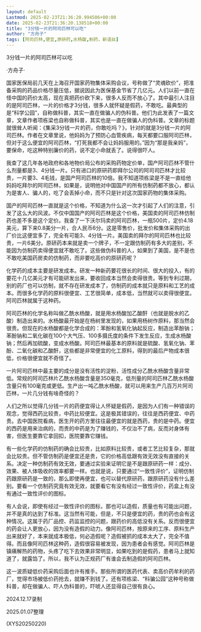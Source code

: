 ```yaml
---
layout: default
Lastmod: 2025-02-23T21:36:20.994506+00:00
date: 2025-02-23T21:36:20.138518+00:00
title: "3分钱一片的阿司匹林可以吃"
author: "方舟子"
tags: [阿司匹林,便宜,原研药,水杨酸,制药，新语丝]
---
```


3分钱一片的阿司匹林可以吃

·方舟子·

国家医保局前几天在上海召开国家药物集体采购会议，号称做了“灵魂砍价”，把准备采购的药品价格尽量压低，据说因此为医保基金节省了几亿元。人们以前一直在怪中国的药价太高，现在真把药价砍下来，很多人反而不放心了。其中最引人注目的是阿司匹林，一片的价格才3分钱，很多人就怀疑是假药，不敢吃。最典型的是“科学公园”，自称做科普，其实一直在做骗人的伪科普。他们为此发表了一篇文章，文章作者项栋梁也自称做科普，其实也是一直在做骗人的伪科普。文章的标题就很耸人听闻：《集采3分钱一片的药，你敢吃吗？》，针对的就是3分钱一片的阿司匹林。作者在文章里说，他妈妈为了预防心血管疾病，每天都要口服阿司匹林，但对于这么便宜的阿司匹林，“打死我都不会让妈妈服用的。”因为“那是我亲妈”，要保命，吃这种特别廉价的药，说不定小命就丢了。说得很吓人。

我查了这几年各地政府和各地物价局公布的采购药物定价单，国产阿司匹林不管什么剂量都是3、4分钱一片。只有进口的原研药即拜尔公司的阿司司匹林才比较贵，一片要3、4毛钱，是国产阿司匹林的10倍。我不知道项栋梁是不是一直给他妈妈吃拜尔的阿司匹林，如果是，说明他对中国国产的所有仿制药都不放心，都认为是害人、骗人的，吃了会丢掉小命，而不只是针对这次国家药物的集体采购。

国产的阿司匹林一直就是这个价格，不知道为什么这一次才引起了人们的注意，引发了这么大的风波。不仅中国国产的阿司匹林是这个价格，美国卖的阿司匹林仿制药也差不多是这个定价。我查了一下沃尔玛卖的阿司匹林，一瓶500片，定价4.18美元，算下来0.8美分一片，合人民币6分。这是零售价，批发价和集体采购的出厂价比这便宜多了，完全有可能3、4分钱一片。美国卖的拜尔的阿司匹林也比较贵，一片6美分。原研药本来就是卖一个牌子，不一定跟仿制药有多大的差别，不能因为仿制药卖得便宜就不敢吃了。这些做伪科普的人，如果到了美国，是不是也不敢吃美国药房卖的仿制药，而非要吃高价的原研药呢？

化学药的成本主要是研发成本。研发一种新药要花很长的时间、很大的投入，有的要花十几亿美元才有可能研发出来，要收回成本当然会卖得很贵。等到专利过期，别的药厂也可以仿制，就不存在研发成本了，仿制药的成本就只是原料和工艺的成本。而很多化学药的原料很便宜、工艺很简单，成本低，当然就可以卖得很便宜。阿司匹林就属于这种药。

阿司匹林的化学名称叫做乙酰水杨酸，就是用水杨酸加乙酸酐（也就是脱水的乙酸）制造出来的。水杨酸最开始是在杨树里发现的，如果用杨树作原料，那当然会很贵。但现在的水杨酸都是化学合成的：苯酚和氢氧化钠起反应，制造出苯酚钠；苯酚钠和二氧化碳在100个大气压、100多摄氏度的条件下发生反应，生成水杨酸钠；然后再加硫酸，变成水杨酸。阿司匹林最基本的原料就是硫酸、氢氧化钠、苯酚、二氧化碳和乙酸酐，这些都是非常便宜的化工原料，得到的最后产物成本很低，价格很便宜就不奇怪了。

一片阿司匹林中最主要的成分是没有活性的淀粉，活性成分乙酰水杨酸含量非常低。常规的阿司匹林片乙酰水杨酸含量是350毫克，低剂量的阿司匹林乙酰水杨酸含量只有100毫克或更低。生产出一吨乙酰水杨酸，就可以用来生产几百万片阿司匹林，一片几分钱有啥奇怪的？

人们之所以觉得几分钱一片的药便宜得让人怀疑是假药，是因为人们有一种错误的观念，觉得西药比较贵，中药比较便宜。这是极其错误的，往往是西药便宜、中药贵。去中国医院看病，医生开的药方里往往最便宜的就是西药，贵的是中药。便宜的西药是用来治病的，而贵的中药是为了赚钱的，不仅治不了病，反而对身体有害，但医生要靠它拿回扣，医院要靠它赚钱。

有一些化学药的仿制药的确会比较贵，比如原料比较贵，或者工艺比较复杂，那就会比较贵。但不管仿制药是便宜还是贵，它的价格高低跟有效无效没有直接的关系。决定一种仿制药有效无效，要通过实验来证明它是不是跟原研药一样：成分、效果、被人体吸收的效率都要一样。也就是说，只要通过“一致性评价”，证明仿制药跟原研药是一致的，那么即使再便宜，也可以替代原研药，跟原研药没有什么差别。要看一个仿制药究竟有效无效，就要看它有没有经过一致性评价，药盒上有没有通过一致性评价的图标。

有人会说，即使有经过一致性评价的图标，那也可以造假，质量也有可能出问题，并不是真的达到了标准。这当然有可能，但是，不只是便宜的药，贵的药也会有这种情况。这属于药厂品控、药监监控的问题，跟药价的高低没有关系。反而很便宜的药会让人更放心，因为没有造假的动力。像阿司匹林，按原来的工序、原料生产出来就好了，本来就成本极低，何必造假呢？造假被抓的成本太大了，完全不值得。而且像阿司匹林这种药，造假很容易被发现，因为患者会有感觉。阿司匹林是镇痛解热的药物，头疼了吃下去效果非常明显，如果吃到的是假药，患者马上就知道了，就露馅了。所以，我不认为正规药厂有谁会去制造假的阿司匹林。

这一波质疑低价药采购后面也许有推手。那些所谓的医药代表、卖高价药牟利的药厂，觉得市场被低价药抢去，就赚不到钱了。还有项栋梁、“科骗公园”这种号称做科普，却在做骗人、吓人伪科普的，吓唬人还显得自己很有良心。

2024.12.17录制

2025.01.07整理

(XYS20250220)

